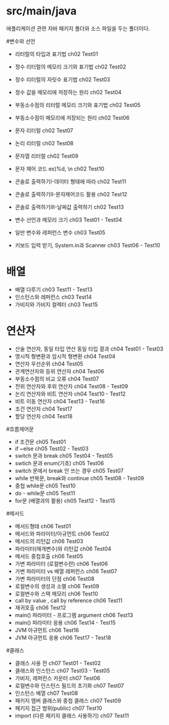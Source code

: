 # src/main/java
애플리케이션 관련 자바 패키지 폴더와 소스 파일을 두는 폴더이다.

#변수와 선언
- 리터럴의 타입과 표기법                         ch02 Test01
- 정수 리터럴의 메모리 크기와 표기법                ch02 Test02
- 정수 리터럴의 자릿수 표기법                      ch02 Test03
- 정수 값을 메모리에 저장하는 원리                  ch02 Test04
- 부동소수점의 리터럴 메모리 크기와 표기법            ch02 Test05
- 부동소수점이 메모리에 저장되는 원리                ch02 Test06
- 문자 리터럴                                  ch02 Test07
- 논리 리터럴                                  ch02 Test08
- 문자열 리터럴                                 ch02 Test09
- 문자 제어 코드 ex)%d, \n                       ch02 Test10
- 콘솔로 출력하기I-데이터 형태에 따라                ch02 Test11
- 콘솔로 출력하기II-문자제어코드 활용                ch02 Test12
- 콘솔로 출력하기III-날짜값 출력하기                ch02 Test13

- 변수 선언과 메모리 크기                        ch03 Test01 - Test04
- 일반 변수와 레퍼런스 변수                       ch03 Test05
- 키보드 입력 받기, System.in과 Scanner          ch03 Test06 - Test10

# 배열
- 배열 다루기                                  ch03 Test11 - Test13
- 인스턴스와 레퍼런스                             ch03 Test14
- 가비지와 가비지 컬렉터                          ch03 Test15

# 연산자
- 산술 연산자, 동일 타입 연산 동일 타입 결과          ch04 Test01 - Test03
- 명시적 형변환과 암시적 형변환                     ch04 Test04
- 연산자 우선순위                                ch04 Test05
- 관계연산자와 등위 연산자                         ch04 Test06
- 부동소수점의 비교 오류                           ch04 Test07
- 전위 연산자와 후위 연산자                        ch04 Test08 - Test09
- 논리 연산자와 비트 연산자                        ch04 Test10 - Test12
- 비트 이동 연산자                               ch04 Test13 - Test16
- 조건 연산자                                   ch04 Test17
- 할당 연산자                                   ch04 Test18

#흐름제어문
- if 조건문                                     ch05 Test01
- if ~else                                    ch05 Test02 - Test03
- switch 문과 break                            ch05 Test04 - Test05
- swtich 문과 enum(기초)                        ch05 Test06
- switch 문에서 break 안 쓰는 경우                ch05 Test07
- while 반복문, break와 continue                ch05 Test08 - Test09
- 중첩 while문                                  ch05 Test10  
- do - while문                                 ch05 Test11
- for문  (배열과의 활용)                          ch05 Test12 - Test15

#메서드
- 메서드형태                                      ch06 Test01
- 메서드와 파라미터/아규먼트                           ch06 Test02
- 메서드의 리턴값                                   ch06 Test03
- 파라미터(매개변수)와 리턴값                          ch06 Test04
- 메서드 중첩호출                                   ch06 Test05
- 가변 파라미터 (로컬변수란)                          ch06 Test06
- 가변 파라미터 vs 배열 레퍼런스                      ch06 Test07
- 가변 파라미터의 단점                              ch06 Test08
- 로컬변수의 생성과 소멸                             ch06 Test09
- 로컬변수와 스택 메모리                             ch06 Test10
- call by value , call by reference             ch06 Test11
- 재귀호출                                        ch06 Test12
- main() 파라미터 - 프로그램 argument                ch06 Test13
- main() 파라미터 응용                              ch06 Test14 - Test15
- JVM 아규먼트                                    ch06 Test16
- JVM 아규먼트 응용                                 ch06 Test17 - Test18

#클래스
- 클래스 사용 전                                   ch07 Test01 - Test02
- 클래스와 인스턴스                                 ch07 Test03 - Test05
- 가비지, 레퍼런스 카운터                            ch07 Test06
- 로컬변수와 인스턴스 필드의 초기화                     ch07 Test07
- 인스턴스 배열                                     ch07 Test08
- 패키지 멤버 클래스와 중첩 클래스                      ch07 Test09
- 패키지 접근 범위(public)                           ch07 Test10
- import (다른 패키지 클래스 사용하기)                  ch07 Test11


